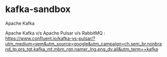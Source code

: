 # kafka-sandbox
Apache Kafka

Apache Kafka v/s Apache Pulsar v/s RabbitMQ : https://www.confluent.io/kafka-vs-pulsar/?utm_medium=sem&utm_source=google&utm_campaign=ch.sem_br.nonbrand_tp.prs_tgt.kafka_mt.mbm_rgn.namer_lng.eng_dv.all&utm_term=+kafka
